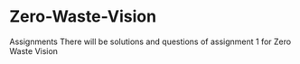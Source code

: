 # Zero-Waste-Vision
Assignments
There  will be solutions and questions of assignment 1 for Zero Waste Vision
